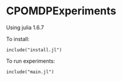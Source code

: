 # CPOMDPExperiments

Using julia 1.6.7

To install:

```
include("install.jl")
```

To run experiments:

```
include("main.jl")
```